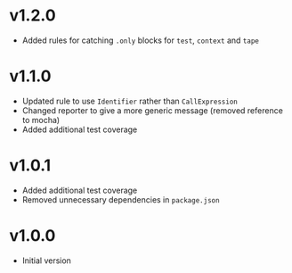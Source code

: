 # v1.2.0

 * Added rules for catching `.only` blocks for `test`, `context` and `tape`

# v1.1.0

 * Updated rule to use `Identifier` rather than `CallExpression`
 * Changed reporter to give a more generic message (removed reference to mocha)
 * Added additional test coverage

# v1.0.1

 * Added additional test coverage
 * Removed unnecessary dependencies in `package.json`

# v1.0.0

 * Initial version
